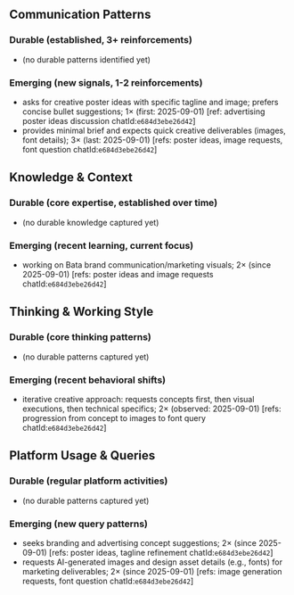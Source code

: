 ## Communication Patterns
### Durable (established, 3+ reinforcements)
- (no durable patterns identified yet)

### Emerging (new signals, 1-2 reinforcements)
- asks for creative poster ideas with specific tagline and image; prefers concise bullet suggestions; 1× (first: 2025-09-01) [ref: advertising poster ideas discussion chatId:`e684d3ebe26d42`]
- provides minimal brief and expects quick creative deliverables (images, font details); 3× (last: 2025-09-01) [refs: poster ideas, image requests, font question chatId:`e684d3ebe26d42`]

## Knowledge & Context
### Durable (core expertise, established over time)
- (no durable knowledge captured yet)

### Emerging (recent learning, current focus)
- working on Bata brand communication/marketing visuals; 2× (since 2025-09-01) [refs: poster ideas and image requests chatId:`e684d3ebe26d42`]

## Thinking & Working Style
### Durable (core thinking patterns)
- (no durable patterns captured yet)

### Emerging (recent behavioral shifts)
- iterative creative approach: requests concepts first, then visual executions, then technical specifics; 2× (observed: 2025-09-01) [refs: progression from concept to images to font query chatId:`e684d3ebe26d42`]

## Platform Usage & Queries
### Durable (regular platform activities)
- (no durable patterns captured yet)

### Emerging (new query patterns)
- seeks branding and advertising concept suggestions; 2× (since 2025-09-01) [refs: poster ideas, tagline refinement chatId:`e684d3ebe26d42`]
- requests AI-generated images and design asset details (e.g., fonts) for marketing deliverables; 2× (since 2025-09-01) [refs: image generation requests, font question chatId:`e684d3ebe26d42`]